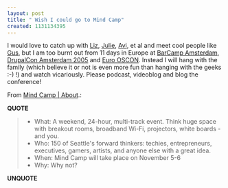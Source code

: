 ```yaml
---
layout: post
title: " Wish I could go to Mind Camp"
created: 1131134395
---
```

<p>I would love to catch up with <a href="http://mamamusings.net/">Liz</a>, <a href="http://www.julieleung.com/">Julie</a>, <a href="http://smallthought.com/avi/">Avi</a>, et al and meet cool people like <a href="http://gusmueller.com/blog/">Gus</a>, but I am too burnt out from 11 days in Europe at <a href="http://barcamp.org/index.cgi?BarCampAmsterdam">BarCamp Amsterdam</a>, <a href="http://drupal.org/conference-amsterdam-2005">DrupalCon Amsterdam 2005</a> and <a href="http://conferences.oreillynet.com/eurooscon/">Euro OSCON</a>. Instead I will hang with the family (which believe it or not is even more fun than hanging with the geeks :-) !) and watch vicariously. Please podcast, videoblog and blog the conference!

</p>
<p>From <a href="http://www.seattlemind.com/index.php/mindcamp/about/">Mind Camp | About</a>.:</p>
<p><b>QUOTE</b></p><blockquote><ul><li>What: A weekend, 24-hour, multi-track event. Think huge space with breakout rooms, broadband Wi-Fi, projectors, white boards - and you.</li>
<li>Who: 150 of Seattle's forward thinkers: techies, entrepreneurs, executives, gamers, artists, and anyone else with a great idea.</li>
<li>When: Mind Camp will take place on November 5-6</li>
<li>Why: Why not?</li></ul></blockquote><p><b>UNQUOTE</b></p>



